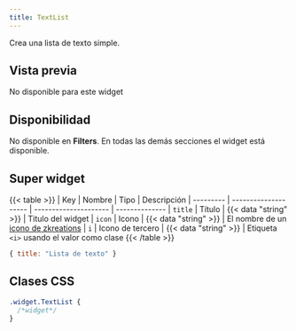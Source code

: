 ```yaml
---
title: TextList
---
```


Crea una lista de texto simple.

## Vista previa

No disponible para este widget

## Disponibilidad

No disponible en **Filters**. En todas las demás secciones el widget está disponible.

## Super widget

{{< table >}}
| Key       | Nombre               | Tipo                  | Descripción 
| --------- | -------------------- | --------------------- | --------------
| `title`   | Título               | {{< data "string" >}} | Titulo del widget
| `icon`    | Icono                | {{< data "string" >}} | El nombre de un [icono de zkreations](#icons)
| `i`      | Icono de tercero     | {{< data "string" >}} | Etiqueta `<i>` usando el valor como clase
{{< /table >}}

```js
{ title: "Lista de texto" }
```

## Clases CSS

```css
.widget.TextList {
  /*widget*/
}
```